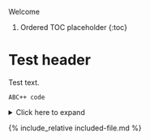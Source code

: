 
Welcome

1. Ordered TOC placeholder
{:toc}

# Test header

Test text.

    ABC++ code

<details>
<summary>Click here to expand</summary>

# Details

* This is full of details.
* Lots of them

```
And some code
```

</details>

{% include_relative included-file.md %}
